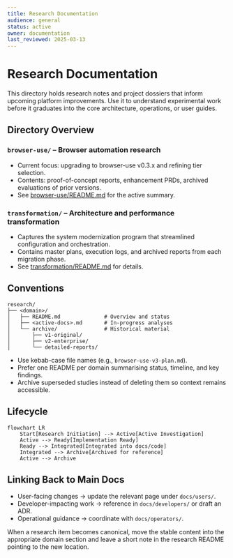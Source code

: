 ```yaml
---
title: Research Documentation
audience: general
status: active
owner: documentation
last_reviewed: 2025-03-13
---
```


# Research Documentation

This directory holds research notes and project dossiers that inform upcoming platform
improvements. Use it to understand experimental work before it graduates into the core
architecture, operations, or user guides.

## Directory Overview

### `browser-use/` – Browser automation research
- Current focus: upgrading to browser-use v0.3.x and refining tier selection.
- Contents: proof-of-concept reports, enhancement PRDs, archived evaluations of prior versions.
- See [browser-use/README.md](./browser-use/README.md) for the active summary.

### `transformation/` – Architecture and performance transformation
- Captures the system modernization program that streamlined configuration and orchestration.
- Contains master plans, execution logs, and archived reports from each migration phase.
- See [transformation/README.md](./transformation/README.md) for details.

## Conventions

```
research/
├── <domain>/
│   ├── README.md              # Overview and status
│   ├── <active-docs>.md       # In-progress analyses
│   └── archive/               # Historical material
│       ├── v1-original/
│       ├── v2-enterprise/
│       └── detailed-reports/
```

- Use kebab-case file names (e.g., `browser-use-v3-plan.md`).
- Prefer one README per domain summarising status, timeline, and key findings.
- Archive superseded studies instead of deleting them so context remains accessible.

## Lifecycle

```mermaid
flowchart LR
    Start[Research Initiation] --> Active[Active Investigation]
    Active --> Ready[Implementation Ready]
    Ready --> Integrated[Integrated into docs/code]
    Integrated --> Archive[Archived for reference]
    Active --> Archive
```

## Linking Back to Main Docs

- User-facing changes → update the relevant page under `docs/users/`.
- Developer-impacting work → reference in `docs/developers/` or draft an ADR.
- Operational guidance → coordinate with `docs/operators/`.

When a research item becomes canonical, move the stable content into the appropriate domain
section and leave a short note in the research README pointing to the new location.
